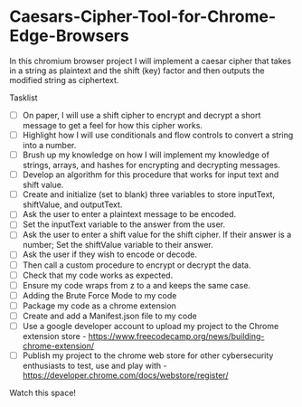 # Caesars-Cipher-Tool-for-Chrome-Edge-Browsers
In this chromium browser project I will implement a caesar cipher that takes in a string as plaintext and the shift (key) factor and then outputs the modified string as ciphertext.



Tasklist

- [ ] On paper, I will use a shift cipher to encrypt and decrypt a short message to get a feel for how this cipher works.
- [ ] Highlight how I will use conditionals and flow controls to convert a string into a number.
- [ ] Brush up my knowledge on how I will implement my knowledge of strings, arrays, and hashes for encrypting and decrypting messages.
- [ ] Develop an algorithm for this procedure that works for input text and shift value.
- [ ] Create and initialize (set to blank) three variables to store inputText, shiftValue, and outputText.
- [ ] Ask the user to enter a plaintext message to be encoded. 
- [ ] Set the inputText variable to the answer from the user.
- [ ] Ask the user to enter a shift value for the shift cipher. If their answer is a number; Set the shiftValue variable to their answer.
- [ ] Ask the user if they wish to encode or decode.
- [ ] Then call a custom procedure to encrypt or decrypt the data. 
- [ ] Check that my code works as expected.
- [ ] Ensure my code wraps from z to a and keeps the same case.
- [ ] Adding the Brute Force Mode to my code 
- [ ] Package my code as a chrome extension
- [ ] Create and add a Manifest.json file to my code
- [ ] Use a google developer account to upload my project to the Chrome extension store - https://www.freecodecamp.org/news/building-chrome-extension/ 
- [ ] Publish my project to the chrome web store for other cybersecurity enthusiasts to test, use and play with  - https://developer.chrome.com/docs/webstore/register/ 

Watch this space!
